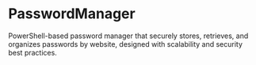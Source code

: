 # PasswordManager
PowerShell-based password manager that securely stores, retrieves, and organizes passwords by website, designed with scalability and security best practices.

